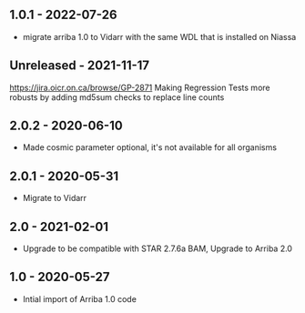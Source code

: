 ## 1.0.1 - 2022-07-26
- migrate arriba 1.0 to Vidarr with the same WDL that is installed on Niassa
## Unreleased - 2021-11-17
https://jira.oicr.on.ca/browse/GP-2871 Making Regression Tests more robusts by adding md5sum checks to replace line counts
## 2.0.2 - 2020-06-10
- Made cosmic parameter optional, it's not available for all organisms
## 2.0.1 - 2020-05-31
- Migrate to Vidarr
## 2.0 - 2021-02-01
- Upgrade to be compatible with STAR 2.7.6a BAM, Upgrade to Arriba 2.0
## 1.0 - 2020-05-27
- Intial import of Arriba 1.0 code
